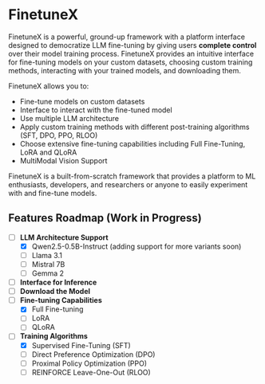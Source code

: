 # FinetuneX
FinetuneX is a powerful, ground-up framework with a platform interface designed to democratize LLM fine-tuning by giving users **complete control** over their model training process. FinetuneX provides an intuitive interface for fine-tuning models on your custom datasets, choosing custom training methods, interacting with your trained models, and downloading them.

FinetuneX allows you to:
- Fine-tune models on custom datasets
- Interface to interact with the fine-tuned model
- Use multiple LLM architecture 
- Apply custom training methods with different post-training algorithms (SFT, DPO, PPO, RLOO)
- Choose extensive fine-tuning capabilities including Full Fine-Tuning, LoRA and QLoRA
- MultiModal Vision Support

FinetuneX is a built-from-scratch framework that provides a platform to ML enthusiasts, developers, and researchers or anyone to easily experiment with and fine-tune models.

## Features Roadmap (Work in Progress)

- [ ] **LLM Architecture Support**
  - [x] Qwen2.5-0.5B-Instruct (adding support for more variants soon)
  - [ ] Llama 3.1
  - [ ] Mistral 7B
  - [ ] Gemma 2
        
- [ ] **Interface for Inference**
- [ ] **Download the Model**
- [ ] **Fine-tuning Capabilities**
  - [x] Full Fine-tuning
  - [ ] LoRA
  - [ ] QLoRA
        
- [ ] **Training Algorithms**
  - [x] Supervised Fine-Tuning (SFT)
  - [ ] Direct Preference Optimization (DPO)
  - [ ] Proximal Policy Optimization (PPO)
  - [ ] REINFORCE Leave-One-Out (RLOO)
